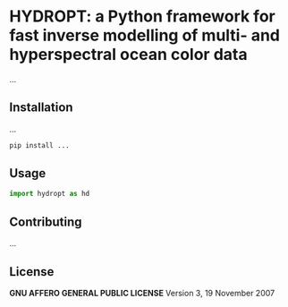 # HYDROPT: a Python framework for fast inverse modelling of multi- and hyperspectral ocean color data

...

## Installation

...

```bash
pip install ...
```

## Usage

```python
import hydropt as hd
```

## Contributing
...

## License
**GNU AFFERO GENERAL PUBLIC LICENSE**
Version 3, 19 November 2007